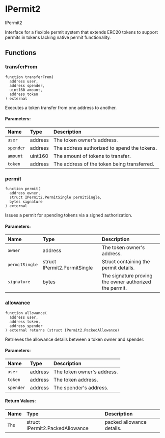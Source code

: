 # IPermit2


IPermit2


Interface for a flexible permit system that extends ERC20 tokens to support permits in tokens lacking native permit functionality.


## Functions
### transferFrom
```solidity
function transferFrom(
  address user,
  address spender,
  uint160 amount,
  address token
) external
```
Executes a token transfer from one address to another.


#### Parameters:
| Name | Type | Description                                                          |
| :--- | :--- | :------------------------------------------------------------------- |
|`user` | address | The token owner's address.  
|`spender` | address | The address authorized to spend the tokens.  
|`amount` | uint160 | The amount of tokens to transfer.  
|`token` | address | The address of the token being transferred. 


### permit
```solidity
function permit(
  address owner,
  struct IPermit2.PermitSingle permitSingle,
  bytes signature
) external
```
Issues a permit for spending tokens via a signed authorization.


#### Parameters:
| Name | Type | Description                                                          |
| :--- | :--- | :------------------------------------------------------------------- |
|`owner` | address | The token owner's address.  
|`permitSingle` | struct IPermit2.PermitSingle | Struct containing the permit details.  
|`signature` | bytes | The signature proving the owner authorized the permit. 


### allowance
```solidity
function allowance(
  address user,
  address token,
  address spender
) external returns (struct IPermit2.PackedAllowance)
```
Retrieves the allowance details between a token owner and spender.


#### Parameters:
| Name | Type | Description                                                          |
| :--- | :--- | :------------------------------------------------------------------- |
|`user` | address | The token owner's address.  
|`token` | address | The token address.  
|`spender` | address | The spender's address.  

#### Return Values:
| Name                           | Type          | Description                                                                  |
| :----------------------------- | :------------ | :--------------------------------------------------------------------------- |
|`The`| struct IPermit2.PackedAllowance | packed allowance details.


